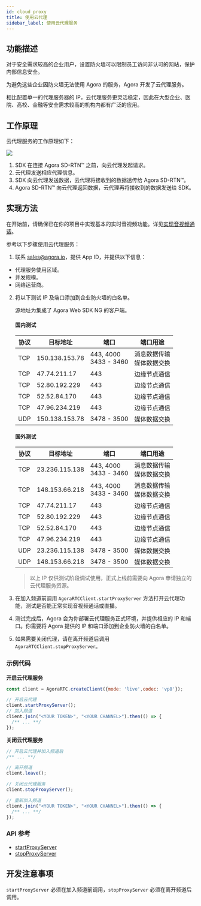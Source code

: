 ```yaml
---
id: cloud_proxy
title: 使用云代理
sidebar_label: 使用云代理服务
---
```


## 功能描述

对于安全需求较高的企业用户，设置防火墙可以限制员工访问非认可的网站，保护内部信息安全。

为避免这些企业因防火墙无法使用 Agora 的服务，Agora 开发了云代理服务。

相比配置单一的代理服务器的 IP，云代理服务更灵活稳定，因此在大型企业、医院、高校、金融等安全需求较高的机构内都有广泛的应用。

## 工作原理

云代理服务的工作原理如下：

![](assets/cloud-proxy.jpeg)

1. SDK 在连接 Agora SD-RTN™ 之前，向云代理发起请求。
3. 云代理发送相应代理信息。
4. SDK 向云代理发送数据，云代理将接收到的数据透传给 Agora SD-RTN™。
5. Agora SD-RTN™ 向云代理返回数据，云代理再将接收到的数据发送给 SDK。

## 实现方法

在开始前，请确保已在你的项目中实现基本的实时音视频功能。详见[实现音视频通话](basic_call.md)。

参考以下步骤使用云代理服务：

1. 联系 sales@agora.io，提供 App ID，并提供以下信息：
  - 代理服务使用区域。
  - 并发规模。
  - 网络运营商。
2. 将以下测试 IP 及端口添加到企业防火墙的白名单。

    源地址为集成了 Agora Web SDK NG 的客户端。

    #### 国内测试

    | 协议 | 目标地址       | 端口                      | 端口用途                      |
    | ---- | -------------- | ------------------------- | ----------------------------- |
    | TCP  | 150.138.153.78 | 443, 4000<br/>3433 - 3460 | 消息数据传输<br/>媒体数据交换 |
    | TCP  | 47.74.211.17   | 443                       | 边缘节点通信                  |
    | TCP  | 52.80.192.229  | 443                       | 边缘节点通信                  |
    | TCP  | 52.52.84.170   | 443                       | 边缘节点通信                  |
    | TCP  | 47.96.234.219  | 443                       | 边缘节点通信                  |
    | UDP  | 150.138.153.78 | 3478 - 3500               | 媒体数据交换                  |

    #### 国外测试

    | 协议 | 目标地址       | 端口                     | 端口用途                      |
    | ---- | -------------- | ------------------------ | ----------------------------- |
    | TCP  | 23.236.115.138 | 443, 4000<br/>3433 - 3460 | 消息数据传输<br/>媒体数据交换 |
    | TCP  | 148.153.66.218 | 443, 4000<br/>3433 - 3460 | 消息数据传输<br/>媒体数据交换 |
    | TCP  | 47.74.211.17   | 443                      | 边缘节点通信                  |
    | TCP  | 52.80.192.229  | 443                      | 边缘节点通信                  |
    | TCP  | 52.52.84.170   | 443                      | 边缘节点通信                  |
    | TCP  | 47.96.234.219  | 443                      | 边缘节点通信                  |
    | UDP  | 23.236.115.138 | 3478 - 3500               | 媒体数据交换                  |
    | UDP  | 148.153.66.218 | 3478 - 3500               | 媒体数据交换                  |

    > 以上 IP 仅供测试阶段调试使用，正式上线前需要向 Agora 申请独立的云代理服务资源。

3. 在加入频道前调用 `AgoraRTCClient.startProxyServer` 方法打开云代理功能，测试是否能正常实现音视频通话或直播。
4. 测试完成后，Agora 会为你部署云代理服务正式环境，并提供相应的 IP 和端口。你需要将 Agora 提供的 IP 和端口添加到企业防火墙的白名单。
5. 如果需要关闭代理，请在离开频道后调用 `AgoraRTCClient.stopProxyServer`。

### 示例代码

**开启云代理服务**

```js
const client = AgoraRTC.createClient({mode: 'live',codec: 'vp8'});

// 开启云代理
client.startProxyServer();
// 加入频道
client.join("<YOUR TOKEN>", "<YOUR CHANNEL>").then(() => {
  /** ... **/
});
```

**关闭云代理服务**

```js
// 开启云代理并加入频道后
/** ... **/

// 离开频道
client.leave();

// 关闭云代理服务
client.stopProxyServer();

// 重新加入频道
client.join("<YOUR TOKEN>", "<YOUR CHANNEL>").then(() => {
  /** ... **/
});
```

### API 参考
- [startProxyServer](/api/cn/interfaces/iagorartcclient.html#startproxyserver)
- [stopProxyServer](/api/cn/interfaces/iagorartcclient.html#stopproxyserver)

## 开发注意事项

`startProxyServer` 必须在加入频道前调用，`stopProxyServer` 必须在离开频道后调用。